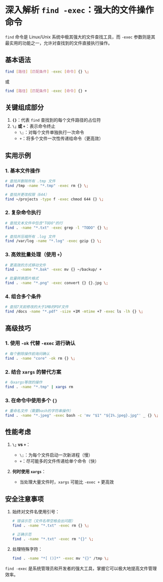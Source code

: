 # 深入解析 `find -exec`：强大的文件操作命令

`find` 命令是 Linux/Unix 系统中极其强大的文件查找工具，而 `-exec` 参数则是其最实用的功能之一，允许对查找到的文件直接执行操作。

## 基本语法

```bash
find [路径] [匹配条件] -exec [命令] {} \;
```

或

```bash
find [路径] [匹配条件] -exec [命令] {} +
```

## 关键组成部分

1. **`{}`**：代表 `find` 查找到的每个文件路径的占位符
2. **`\;` 或 `+`**：表示命令终止
   - `\;`：对每个文件单独执行一次命令
   - `+`：将多个文件一次性传递给命令（更高效）

## 实用示例

### 1. 基本文件操作
```bash
# 查找并删除所有 .tmp 文件
find /tmp -name "*.tmp" -exec rm {} \;

# 查找并更改权限（644）
find ~/projects -type f -exec chmod 644 {} \;
```

### 2. 复杂命令执行
```bash
# 查找文本文件中包含"TODO"的行
find . -name "*.txt" -exec grep -l "TODO" {} \;

# 查找并压缩所有 .log 文件
find /var/log -name "*.log" -exec gzip {} \;
```

### 3. 高效批量处理（使用 `+`）
```bash
# 更高效的方式移动文件
find . -name "*.bak" -exec mv {} ~/backup/ +

# 批量转换图片格式
find . -name "*.png" -exec convert {} {}.jpg \;
```

### 4. 组合多个条件
```bash
# 查找7天前修改的大于1MB的PDF文件
find /docs -name "*.pdf" -size +1M -mtime +7 -exec ls -lh {} \;
```

## 高级技巧

### 1. 使用 `-ok` 代替 `-exec` 进行确认
```bash
# 每个删除操作前询问确认
find . -name "core" -ok rm {} \;
```

### 2. 结合 `xargs` 的替代方案
```bash
# 与xargs等效的操作
find . -name "*.tmp" | xargs rm
```

### 3. 在命令中使用多个 `{}`
```bash
# 重命名文件（需要bash的字符串操作）
find . -name "*.jpeg" -exec bash -c 'mv "$1" "${1%.jpeg}.jpg"' _ {} \;
```

## 性能考虑

1. **`\;` vs `+`**：
   - `\;`：为每个文件启动一次新进程（慢）
   - `+`：尽可能多的文件传递给单个命令（快）

2. **何时使用 `xargs`**：
   - 当处理大量文件时，`xargs` 可能比 `-exec +` 更高效

## 安全注意事项

1. 始终对文件名使用引号：
   ```bash
   # 错误示范（文件名带空格会出问题）
   find . -name "*.txt" -exec rm {} \;
   
   # 正确示范
   find . -name "*.txt" -exec rm "{}" \;
   ```

2. 处理特殊字符：
   ```bash
   find . -name "*[ ()]*" -exec mv "{}" /tmp \;
   ```

`find -exec` 是系统管理员和开发者的强大工具，掌握它可以极大地提高文件管理效率。